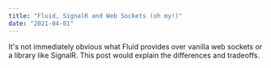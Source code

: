 ```yaml
---
title: "Fluid, SignalR and Web Sockets (oh my!)"
date: "2021-04-01"
---
```


It's not immediately obvious what Fluid provides over vanilla web sockets or a library like SignalR. This post would explain the differences and tradeoffs.

